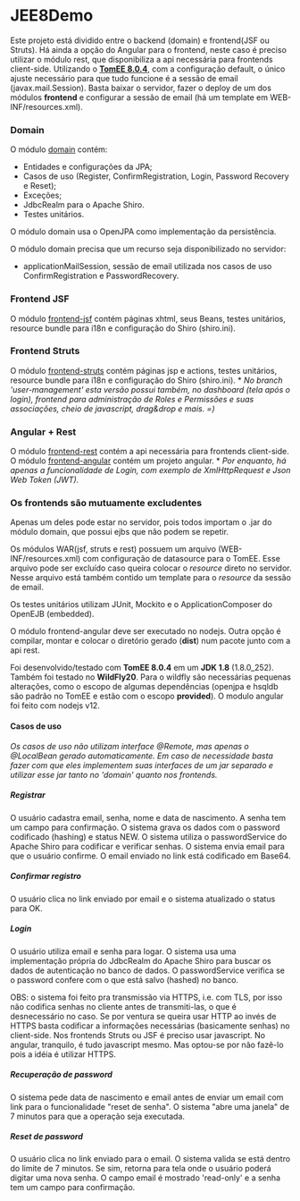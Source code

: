 # JEE8Demo

Este projeto está dividido entre o backend (domain) e frontend(JSF ou Struts). Há ainda a opção do Angular para o frontend, neste caso é preciso utilizar o módulo rest, que disponibiliza a api necessária para frontends client-side. Utilizando o <a href="https://tomee.apache.org/download-ng.html">**TomEE 8.0.4**</a>, com a configuração default, o único ajuste necessário para que tudo funcione é a sessão de email (javax.mail.Session). Basta baixar o servidor, fazer o deploy de um dos módulos **frontend** e configurar a sessão de email (há um template em WEB-INF/resources.xml).

### Domain
O módulo <a href="https://github.com/luisfga/JEE8Demo/tree/master/domain">domain</a> contém:
- Entidades e configurações da JPA;
- Casos de uso (Register, ConfirmRegistration, Login, Password Recovery e Reset);
- Exceções;
- JdbcRealm para o Apache Shiro.
- Testes unitários.

O módulo domain usa o OpenJPA como implementação da persistência.
    
O módulo domain precisa que um recurso seja disponibilizado no servidor:
- applicationMailSession, sessão de email utilizada nos casos de uso ConfirmRegistration e PasswordRecovery.

### Frontend JSF
O módulo <a href="https://github.com/luisfga/JEE8Demo/tree/master/frontend-jsf">frontend-jsf</a> contém páginas xhtml, seus Beans, testes unitários, resource bundle para i18n e configuração do Shiro (shiro.ini).

### Frontend Struts
O módulo <a href="https://github.com/luisfga/JEE8Demo/tree/master/frontend-struts">frontend-struts</a> contém páginas jsp e actions, testes unitários, resource bundle para i18n e configuração do Shiro (shiro.ini). * *No branch 'user-management' esta versão possui também, no dashboard (tela após o login), frontend para administração de Roles e Permissões e suas associações, cheio de javascript, drag&drop e mais. =)*

### Angular + Rest
O módulo <a href="https://github.com/luisfga/JEE8Demo/tree/master/frontend-rest">frontend-rest</a> contém a api necessária para frontends client-side. O módulo <a href="https://github.com/luisfga/JEE8Demo/tree/master/frontend-angular">frontend-angular</a> contém um projeto angular. * *Por enquanto, há apenas a funcionalidade de Login, com exemplo de XmlHttpRequest e Json Web Token (JWT).*

### Os frontends são mutuamente excludentes
Apenas um deles pode estar no servidor, pois todos importam o .jar do módulo domain, que possui ejbs que não podem se repetir.

Os módulos WAR(jsf, struts e rest) possuem um arquivo (WEB-INF/resources.xml) com configuração de datasource para o TomEE. Esse arquivo pode ser excluído caso queira colocar o *resource* direto no servidor. Nesse arquivo está também contido um template para o *resource* da sessão de email.

Os testes unitários utilizam JUnit, Mockito e o ApplicationComposer do OpenEJB (embedded).

O módulo frontend-angular deve ser executado no nodejs. Outra opção é compilar, montar e colocar o diretório gerado (**dist**) num pacote junto com a api rest.

Foi desenvolvido/testado com **TomEE 8.0.4** em um **JDK 1.8** (1.8.0_252). Também foi testado no **WildFly20**. Para o wildfly são necessárias pequenas alterações, como o escopo de algumas dependências (openjpa e hsqldb são padrão no TomEE e estão com o escopo **provided**). O modulo angular foi feito com nodejs v12.

#### Casos de uso

*Os casos de uso não utilizam interface @Remote, mas apenas o @LocalBean gerado automaticamente. Em caso de necessidade basta fazer com que eles implementem suas interfaces de um jar separado e utilizar esse jar tanto no 'domain' quanto nos frontends.*

##### Registrar
O usuário cadastra email, senha, nome e data de nascimento. A senha tem um campo para confirmação. O sistema grava os dados com o password codificado (hashing) e status NEW. O sistema utiliza o passwordService do Apache Shiro para codificar e verificar senhas. O sistema envia email para que o usuário confirme. O email enviado no link está codificado em Base64.
    
##### Confirmar registro
O usuário clica no link enviado por email e o sistema atualizado o status para OK.
    
##### Login
O usuário utiliza email e senha para logar. O sistema usa uma implementação própria do JdbcRealm do Apache Shiro para buscar os dados de autenticação no banco de dados. O passwordService verifica se o password confere com o que está salvo (hashed) no banco. 

OBS: o sistema foi feito pra transmissão via HTTPS, i.e. com TLS, por isso não codifica senhas no cliente antes de transmiti-las, o que é desnecessário no caso. Se por ventura se queira usar HTTP ao invés de HTTPS basta codificar a informações necessárias (basicamente senhas) no client-side. Nos frontends Struts ou JSF é preciso usar javascript. No angular, tranquilo, é tudo javascript mesmo. Mas optou-se por não fazê-lo pois a idéia é utilizar HTTPS.
    
##### Recuperação de password
O sistema pede data de nascimento e email antes de enviar um email com link para o funcionalidade "reset de senha". O sistema "abre uma janela" de 7 minutos para que a operação seja executada.
    
##### Reset de password
O usuário clica no link enviado para o email. O sistema valida se está dentro do limite de 7 minutos. Se sim, retorna para tela onde o usuário poderá digitar uma nova senha. O campo email é mostrado 'read-only' e a senha tem um campo para confirmação.
